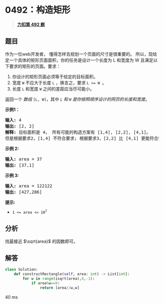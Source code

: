 # 0492：构造矩形


> <u>**[力扣第 492 题](https://leetcode.cn/problems/construct-the-rectangle/)**</u>

## 题目

<p>作为一位web开发者， 懂得怎样去规划一个页面的尺寸是很重要的。 所以，现给定一个具体的矩形页面面积，你的任务是设计一个长度为 L 和宽度为 W 且满足以下要求的矩形的页面。要求：</p>

<ol>
<li>你设计的矩形页面必须等于给定的目标面积。</li>
<li>宽度 <code>W</code> 不应大于长度 <code>L</code> ，换言之，要求 <code>L &gt;= W </code>。</li>
<li>长度 <code>L</code> 和宽度 <code>W</code> 之间的差距应当尽可能小。</li>
</ol>

<p>返回一个 <em>数组</em> <code>[L, W]</code>，其中 <em><code>L</code> 和 <code>W</code> 是你按照顺序设计的网页的长度和宽度</em>。<br />
</p>

<p><strong>示例1：</strong></p>

<pre>
<strong>输入:</strong> 4
<strong>输出:</strong> [2, 2]
<strong>解释:</strong> 目标面积是 4， 所有可能的构造方案有 [1,4], [2,2], [4,1]。
但是根据要求2，[1,4] 不符合要求; 根据要求3，[2,2] 比 [4,1] 更能符合要求. 所以输出长度 L 为 2， 宽度 W 为 2。
</pre>

<p><strong>示例 2:</strong></p>

<pre>
<strong>输入:</strong> area = 37
<strong>输出:</strong> [37,1]
</pre>

<p><strong>示例 3:</strong></p>

<pre>
<strong>输入:</strong> area = 122122
<strong>输出:</strong> [427,286]
</pre>



<p><strong>提示:</strong></p>

<ul>
<li><code>1 &lt;= area &lt;= 10<sup>7</sup></code></li>
</ul>


## 分析

找最接近 $\sqrt{area}$ 的因数即可。

## 解答


```python
class Solution:
    def constructRectangle(self, area: int) -> List[int]:
        for w in range(isqrt(area),0,-1):
            if area%w==0:
                return [area//w,w]
```
40 ms
